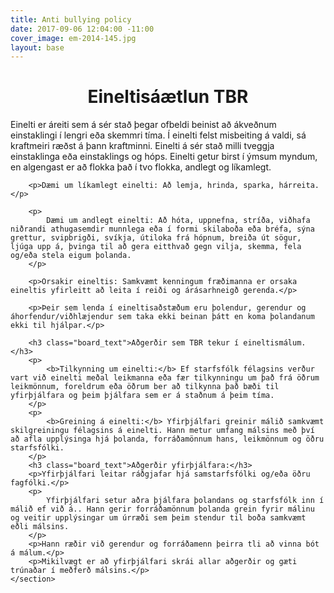 ```yaml
---
title: Anti bullying policy
date: 2017-09-06 12:04:00 -11:00
cover_image: em-2014-145.jpg
layout: base
---
```


<head>
	<link href='http://fonts.googleapis.com/css?family=Lobster' rel='stylesheet' type='text/css'>
</head>
<body>
	<h1 class="board_text" align="center">Eineltisáætlun TBR</h1>
	<section class="long_text">	
		<p>
			Einelti er áreiti sem á sér stað þegar ofbeldi beinist að ákveðnum einstaklingi í lengri eða skemmri tíma. Í einelti felst misbeiting á valdi, sá kraftmeiri ræðst á þann kraftminni. Einelti á sér stað milli tveggja einstaklinga eða einstaklings og hóps. Einelti getur birst í ýmsum myndum, en algengast er að flokka það í tvo flokka, andlegt og líkamlegt.
		</p>
		
		<p>Dæmi um líkamlegt einelti: Að lemja, hrinda, sparka, hárreita.</p>

		<p>
			Dæmi um andlegt einelti: Að hóta, uppnefna, stríða, viðhafa niðrandi athugasemdir munnlega eða í formi skilaboða eða bréfa, sýna grettur, svipbrigði, svíkja, útiloka frá hópnum, breiða út sögur, ljúga upp á, þvinga til að gera eitthvað gegn vilja, skemma, fela og/eða stela eigum þolanda.
		</p>

		<p>Orsakir eineltis: Samkvæmt kenningum fræðimanna er orsaka eineltis yfirleitt að leita í reiði og árásarhneigð gerenda.</p>

		<p>Þeir sem lenda í eineltisaðstæðum eru þolendur, gerendur og áhorfendur/viðhlæjendur sem taka ekki beinan þátt en koma þolandanum ekki til hjálpar.</p>

		<h3 class="board_text">Aðgerðir sem TBR tekur í eineltismálum.</h3>
		<p>
			<b>Tilkynning um einelti:</b> Ef starfsfólk félagsins verður vart við einelti meðal leikmanna eða fær tilkynningu um það frá öðrum leikmönnum, foreldrum eða öðrum ber að tilkynna það bæði til yfirþjálfara og þeim þjálfara sem er á staðnum á þeim tíma.
		</p>
		<p>
			<b>Greining á einelti:</b> Yfirþjálfari greinir málið samkvæmt skilgreiningu félagsins á einelti. Hann metur umfang málsins með því að afla upplýsinga hjá þolanda, forráðamönnum hans, leikmönnum og öðru starfsfólki.
		</p>
		<h3 class="board_text">Aðgerðir yfirþjálfara:</h3>
		<p>Yfirþjálfari leitar ráðgjafar hjá samstarfsfólki og/eða öðru fagfólki.</p>
		<p>
			Yfirþjálfari setur aðra þjálfara þolandans og starfsfólk inn í málið ef við á.. Hann gerir forráðamönnum þolanda grein fyrir málinu og veitir upplýsingar um úrræði sem þeim stendur til boða samkvæmt eðli málsins.
		</p>
		<p>Hann ræðir við gerendur og forráðamenn þeirra tli að vinna bót á málum.</p>
		<p>Mikilvægt er að yfirþjálfari skrái allar aðgerðir og gæti trúnaðar í meðferð málsins.</p>
	</section>
</body>
